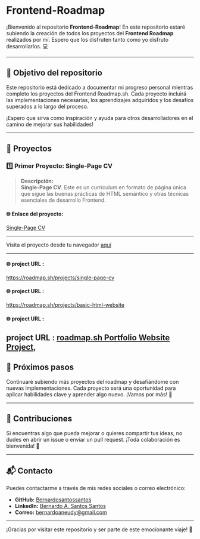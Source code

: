 # Frontend-Roadmap

¡Bienvenido al repositorio **Frontend-Roadmap**! En este repositorio estaré subiendo la creación de todos los proyectos del **Frontend Roadmap** realizados por mí. Espero que los disfruten tanto como yo disfruto desarrollarlos. 💻

---

## 📌 Objetivo del repositorio

Este repositorio está dedicado a documentar mi progreso personal mientras completo los proyectos del Frontend Roadmap.sh. Cada proyecto incluirá las implementaciones necesarias, los aprendizajes adquiridos y los desafíos superados a lo largo del proceso. 

¡Espero que sirva como inspiración y ayuda para otros desarrolladores en el camino de mejorar sus habilidades!

---

## 🌟 Proyectos

### 1️⃣ **Primer Proyecto: Single-Page CV**
> **Descripción:**  
 **Single-Page CV**. Este es un currículum en formato de página única que sigue las buenas prácticas de HTML semántico y otras técnicas esenciales de desarrollo Frontend.

#### 🌐 **Enlace del proyecto:**
[Single-Page CV](https://roadmap.sh/projects/single-page-cv)

---

Visita el proyecto desde tu navegador  [aquí](https://single-page-cv-bs.netlify.app/)

---
#### 🌐 **project URL :**
https://roadmap.sh/projects/single-page-cv

#### 🌐 **project URL :**
https://roadmap.sh/projects/basic-html-website


#### 🌐 **project URL :**
project URL : [roadmap.sh Portfolio Website Project](https://roadmap.sh/projects/portfolio-website),
---

## 📖 Próximos pasos

Continuaré subiendo más proyectos del roadmap y desafiándome con nuevas implementaciones. Cada proyecto será una oportunidad para aplicar habilidades clave y aprender algo nuevo. ¡Vamos por más! 🎯

---

## 🤝 Contribuciones

Si encuentras algo que pueda mejorar o quieres compartir tus ideas, no dudes en abrir un issue o enviar un pull request. ¡Toda colaboración es bienvenida! 🙌

---

## 📬 Contacto

Puedes contactarme a través de mis redes sociales o correo electrónico:
- **GitHub:** [Bernardosantossantos](https://www.github.com/Bernardosantossantos)
- **LinkedIn:** [Bernardo A. Santos Santos](https://www.linkedin.com/in/bernardo-a-santos-santos-59985b1a2)
- **Correo:** bernardoaneudy@gmail.com

---

¡Gracias por visitar este repositorio y ser parte de este emocionante viaje! 🚀